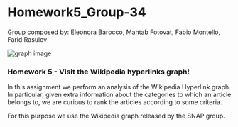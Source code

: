 # Homework5_Group-34
Group composed by: Eleonora Barocco, Mahtab Fotovat, Fabio Montello, Farid Rasulov

![graph image](https://gridpredict.jp/wp-content/uploads/2018/03/TDAmainP.jpg)

### Homework 5 - Visit the Wikipedia hyperlinks graph!



In this assignment we perform an analysis of the Wikipedia Hyperlink graph. In particular, given extra information about the categories to which an article belongs to, we are curious to rank the articles according to some criteria.

For this purpose we use the Wikipedia graph released by the SNAP group.
